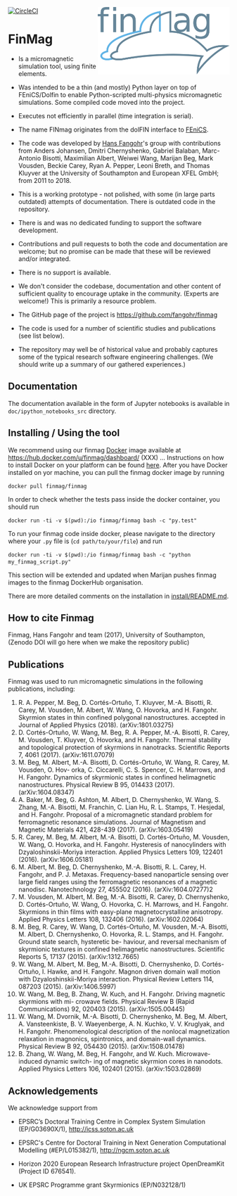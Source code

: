 [![CircleCI](https://circleci.com/gh/fangohr/finmag.svg?style=svg&circle-token=6e89ca6e2d8bb3dadd4ac9ec84bec71d91336f9c)](https://circleci.com/gh/fangohr/finmag)
<img src="dev/logos/finmag_logo.png" width="300" align="right">

FinMag
======

- Is a micromagnetic simulation tool, using finite elements.

- Was intended to be a thin (and mostly) Python layer on top of
  FEniCS/Dolfin to enable Python-scripted multi-physics micromagnetic
  simulations. Some compiled code moved into the project. 

- Executes not efficiently in parallel (time integration is serial).

- The name FINmag originates from the dolFIN interface to [FEniCS](http://fenicsproject.org).

- The code was developed by [Hans Fangohr](http://fangohr.github.io)'s group with contributions from
  Anders Johansen, Dmitri Chernyshenko, Gabriel Balaban, Marc-Antonio
  Bisotti, Maximilian Albert, Weiwei Wang, Marijan Beg, Mark Vousden,
  Beckie Carey, Ryan A. Pepper, Leoni Breth, and Thomas Kluyver at the
  University of Southampton and European XFEL GmbH; from 2011 to 2018.

- This is a working prototype - not polished, with some (in large
  parts outdated) attempts of documentation. There is outdated code in
  the repository.

- There is and was no dedicated funding to support the software
  development.

- Contributions and pull requests to both the code and documentation
  are welcome; but no promise can be made that these will be reviewed
  and/or integrated.

- There is no support is available.

- We don't consider the codebase, documentation and other content of
  sufficient quality to encourage uptake in the community. (Experts
  are welcome!) This is primarily a resource problem.

- The GitHub page of the project is https://github.com/fangohr/finmag

- The code is used for a number of scientific studies and publications (see list below).

- The repository may well be of historical value and probably captures
  some of the typical research software engineering challenges. (We
  should write up a summary of our gathered experiences.)
  

Documentation
-------------

The documentation available in the form of Jupyter notebooks is
available in `doc/ipython_notebooks_src` directory.


Installing / Using the tool
---------------------------

We recommend using our finmag [Docker](https://www.docker.com) image
available at https://hub.docker.com/u/finmag/dashboard/ (XXX) ... Instructions on how to install Docker on your
platform can be found [here](https://docs.docker.com/install/). After
you have Docker installed on yor machine, you can pull the finmag
docker image by running
```
docker pull finmag/finmag
```
In order to check whether the tests pass inside the docker container, you should run
```
docker run -ti -v $(pwd):/io finmag/finmag bash -c "py.test"
```
To run your finmag code inside docker, please navigate to the directory where your `.py` file is (`cd path/to/your/file`) and run
```
docker run -ti -v $(pwd):/io finmag/finmag bash -c "python my_finmag_script.py"
```

This section will be extended and updated when Marijan pushes finmag images to the finmag DockerHub organisation.

There are more detailed comments on the installation in [install/README.md](install/README.md).


How to cite Finmag
------------------
Finmag, Hans Fangohr and team (2017), University of Southampton, 
(Zenodo DOI will go here when we make the repository public)

Publications
------------

Finmag was used to run micromagnetic simulations in the following publications, including:

1. R. A. Pepper, M. Beg, D. Cortés-Ortuño, T. Kluyver, M.-A. Bisotti, R. Carey, M. Vousden,
M. Albert, W. Wang, O. Hovorka, and H. Fangohr. Skyrmion states in thin confined polygonal
nanostructures. accepted in Journal of Applied Physics (2018). (arXiv:1801.03275)
2. D. Cortés-Ortuño, W. Wang, M. Beg, R. A. Pepper, M.-A. Bisotti, R. Carey, M. Vousden, T.
Kluyver, O. Hovorka, and H. Fangohr. Thermal stability and topological protection of skyrmions
in nanotracks. Scientific Reports 7, 4061 (2017). (arXiv:1611.07079)
3. M. Beg, M. Albert, M.-A. Bisotti, D. Cortés-Ortuño, W. Wang, R. Carey, M. Vousden, O. Hov-
orka, C. Ciccarelli, C. S. Spencer, C. H. Marrows, and H. Fangohr. Dynamics of skyrmionic states
in confined helimagnetic nanostructures. Physical Review B 95, 014433 (2017). (arXiv:1604.08347)
4. A. Baker, M. Beg, G. Ashton, M. Albert, D. Chernyshenko, W. Wang, S. Zhang, M.-A. Bisotti,
M. Franchin, C. Lian Hu, R. L. Stamps, T. Hesjedal, and H. Fangohr. Proposal of a micromagnetic
standard problem for ferromagnetic resonance simulations. Journal of Magnetism and Magnetic
Materials 421, 428-439 (2017). (arXiv:1603.05419)
5. R. Carey, M. Beg, M. Albert, M.-A. Bisotti, D. Cortés-Ortuño, M. Vousden, W. Wang, O.
Hovorka, and H. Fangohr. Hysteresis of nanocylinders with Dzyaloshinskii-Moriya interaction.
Applied Physics Letters 109, 122401 (2016). (arXiv:1606.05181)
6. M. Albert, M. Beg, D. Chernyshenko, M.-A. Bisotti, R. L. Carey, H. Fangohr, and P. J. Metaxas.
Frequency-based nanoparticle sensing over large field ranges using the ferromagnetic resonances of
a magnetic nanodisc. Nanotechnology 27, 455502 (2016). (arXiv:1604.07277)2
7. M. Vousden, M. Albert, M. Beg, M.-A. Bisotti, R. Carey, D. Chernyshenko, D. Cortés-Ortuño,
W. Wang, O. Hovorka, C. H. Marrows, and H. Fangohr. Skyrmions in thin films with easy-plane
magnetocrystalline anisotropy. Applied Physics Letters 108, 132406 (2016). (arXiv:1602.02064)
8. M. Beg, R. Carey, W. Wang, D. Cortés-Ortuño, M. Vousden, M.-A. Bisotti, M. Albert, D.
Chernyshenko, O. Hovorka, R. L. Stamps, and H. Fangohr. Ground state search, hysteretic be-
haviour, and reversal mechanism of skyrmionic textures in confined helimagnetic nanostructures.
Scientific Reports 5, 17137 (2015). (arXiv:1312.7665)
9. W. Wang, M. Albert, M. Beg, M.-A. Bisotti, D. Chernyshenko, D. Cortés-Ortuño, I. Hawke, and
H. Fangohr. Magnon driven domain wall motion with Dzyaloshinskii-Moriya interaction. Physical
Review Letters 114, 087203 (2015). (arXiv:1406.5997)
10. W. Wang, M. Beg, B. Zhang, W. Kuch, and H. Fangohr. Driving magnetic skyrmions with mi-
crowave fields. Physical Review B (Rapid Communications) 92, 020403 (2015). (arXiv:1505.00445)
11. W. Wang, M. Dvornik, M.-A. Bisotti, D. Chernyshenko, M. Beg, M. Albert, A. Vansteenkiste, B.
V. Waeyenberge, A. N. Kuchko, V. V. Kruglyak, and H. Fangohr. Phenomenological description
of the nonlocal magnetization relaxation in magnonics, spintronics, and domain-wall dynamics.
Physical Review B 92, 054430 (2015). (arXiv:1508.01478)
12. B. Zhang, W. Wang, M. Beg, H. Fangohr, and W. Kuch. Microwave-induced dynamic switch-
ing of magnetic skyrmion cores in nanodots. Applied Physics Letters 106, 102401 (2015).
(arXiv:1503.02869)

Acknowledgements
----------------

We acknowledge support from

- EPSRC’s Doctoral Training Centre in Complex System Simulation
  (EP/G03690X/1), http://icss.soton.ac.uk

- EPSRC's Centre for Doctoral Training in Next Generation
Computational Modelling (#EP/L015382/1), http://ngcm.soton.ac.uk

- Horizon 2020 European Research Infrastructure project OpenDreamKit
  (Project ID 676541).

- UK EPSRC Programme grant Skyrmionics (EP/N032128/1)

